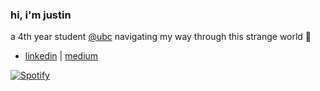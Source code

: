 ### hi, i'm justin

a 4th year student [@ubc](https://www.bme.ubc.ca/) navigating my way through this strange world 🍃

- [linkedin](https://www.linkedin.com/in/justinccho) | [medium](https://medium.com/@jjustinc)

[![Spotify](https://novatorem-blush.vercel.app/api/spotify)](https://open.spotify.com/user/justinlisteningtomusic123)






